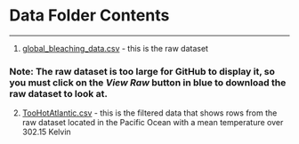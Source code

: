 # **Data Folder Contents**
---
1.   [global_bleaching_data.csv](https://drive.google.com/file/d/1w51og8CfP_Q-5Ov89z3_o3DRoBFeZrgR/view?usp=sharing) - this is the raw dataset

### **Note**: The raw dataset is too large for GitHub to display it, so you must click on the _View Raw_ button in blue to download the raw dataset to look at.

2.   [TooHotAtlantic.csv](https://drive.google.com/file/d/1I5illrr4bidbGfRCCm7N4o9Fu132ROVx/view?usp=sharing) - this is the filtered data that shows rows from the raw dataset located in the Pacific Ocean with a mean temperature over 302.15 Kelvin
